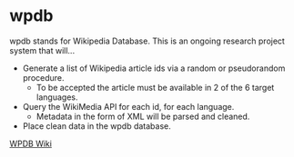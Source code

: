 wpdb
====

wpdb stands for Wikipedia Database. This is an ongoing research project system that will...

* Generate a list of Wikipedia article ids via a random or pseudorandom procedure.
  * To be accepted the article must be available in 2 of the 6 target languages.
* Query the WikiMedia API for each id, for each language.
  * Metadata in the form of XML will be parsed and cleaned.
* Place clean data in the wpdb database.

[WPDB Wiki](http://wpdb.wikispaces.com/home)
